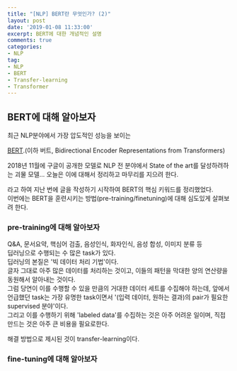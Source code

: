 ```yaml
---
title: "[NLP] BERT란 무엇인가? (2)"
layout: post
date: '2019-01-08 11:33:00'
excerpt: BERT에 대한 개념적인 설명
comments: true
categories:
- NLP
tag:
- NLP
- BERT
- Transfer-learning
- Transformer
---
```


## BERT에 대해 알아보자

최근 NLP분야에서 가장 압도적인 성능을 보이는  

[BERT](https://arxiv.org/pdf/1810.04805.pdf).(이하 버트, Bidirectional Encoder Representations from Transformers)  

2018년 11월에 구글이 공개한 모델로 NLP 전 분야에서 State of the art를 달성하려하는 괴물 모델... 오늘은 이에 대해서 정리하고 마무리를 지으려 한다.  

라고 하여 지난 번에 글을 작성하기 시작하여 BERT의 핵심 키워드를 정리했었다.  
이번에는 BERT을 훈련시키는 방법(pre-training/finetuning)에 대해 심도있게 살펴보려 한다.  

### pre-training에 대해 알아보자

Q&A, 문서요약, 핵심어 검출, 음성인식, 화자인식, 음성 합성, 이미지 분류 등  
딥러닝으로 수행되는 수 많은 task가 있다.  
딥러닝의 본질은 '빅 데이터 처리 기법'이다.  
글자 그대로 아주 많은 데이터를 처리하는 것이고, 이들의 패턴을 막대한 양의 연산량을 동원해서 알아내는 것이다.  
그럼 당연이 이를 수행할 수 있을 만큼의 거대한 데이터 세트를 수집해야 하는데, 앞에서 언급했던 task는 가장 유명한 task이면서 '(입력 데이터, 원하는 결과)의 pair가 필요한 supervised 분야'이다.  
그리고 이를 수행하기 위해 'labeled data'를 수집하는 것은 아주 어려운 일이며, 직접 만드는 것은 아주 큰 비용을 필요로한다.  

해결 방법으로 제시된 것이 transfer-learning이다.  



### fine-tuning에 대해 알아보자




